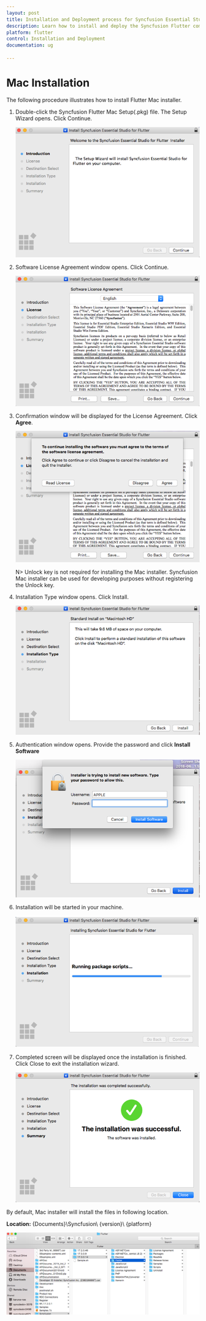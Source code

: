 ```yaml
---
layout: post
title: Installation and Deployment process for Syncfusion Essential Studio Flutter
description: Learn how to install and deploy the Syncfusion Flutter component
platform: flutter
control: Installation and Deployment
documentation: ug

---
```


# Mac Installation

The following procedure illustrates how to install Flutter Mac installer. 

1. Double-click the Syncfusion Flutter Mac Setup(.pkg) file. The Setup Wizard opens. Click Continue.

   ![](Mac-Installer_images/Mac_Installer1.png)
   

2. Software License Agreement window opens. Click Continue.

   ![](Mac-Installer_images/Mac_Installer2.png)   
   

3. Confirmation window will be displayed for the License Agreement. Click **Agree**.

   ![](Mac-Installer_images/Mac_Installer3.png)
   
   N> Unlock key is not required for installing the Mac installer. Syncfusion Mac installer can be used for developing purposes without registering the Unlock key.


4. Installation Type window opens. Click Install.

   ![](Mac-Installer_images/Mac_Installer6.png)

5. Authentication window opens. Provide the password and click **Install Software**

   ![](Mac-Installer_images/Mac_Installer7.png)

6. Installation will be started in your machine. 
   
   ![](Mac-Installer_images/Mac_Installer8.png)
   
7. Completed screen will be displayed once the installation is finished. Click Close to exit the installation wizard. 

   ![](Mac-Installer_images/Mac_Installer9.png)
   
By default, Mac installer will install the files in following location.

   **Location:** {Documents}\Syncfusion\ {version}\ {platform}
   
   ![](Mac-Installer_images/Mac_Installer10.png)
   
   
